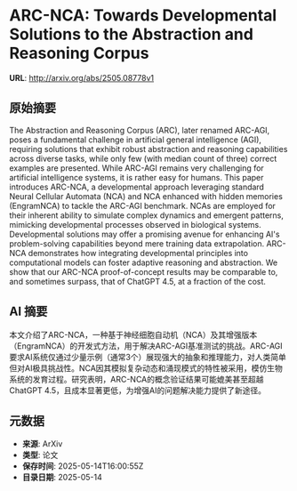 # ARC-NCA: Towards Developmental Solutions to the Abstraction and Reasoning Corpus

**URL**: http://arxiv.org/abs/2505.08778v1

## 原始摘要

The Abstraction and Reasoning Corpus (ARC), later renamed ARC-AGI, poses a
fundamental challenge in artificial general intelligence (AGI), requiring
solutions that exhibit robust abstraction and reasoning capabilities across
diverse tasks, while only few (with median count of three) correct examples are
presented. While ARC-AGI remains very challenging for artificial intelligence
systems, it is rather easy for humans. This paper introduces ARC-NCA, a
developmental approach leveraging standard Neural Cellular Automata (NCA) and
NCA enhanced with hidden memories (EngramNCA) to tackle the ARC-AGI benchmark.
NCAs are employed for their inherent ability to simulate complex dynamics and
emergent patterns, mimicking developmental processes observed in biological
systems. Developmental solutions may offer a promising avenue for enhancing
AI's problem-solving capabilities beyond mere training data extrapolation.
ARC-NCA demonstrates how integrating developmental principles into
computational models can foster adaptive reasoning and abstraction. We show
that our ARC-NCA proof-of-concept results may be comparable to, and sometimes
surpass, that of ChatGPT 4.5, at a fraction of the cost.


## AI 摘要

本文介绍了ARC-NCA，一种基于神经细胞自动机（NCA）及其增强版本（EngramNCA）的开发式方法，用于解决ARC-AGI基准测试的挑战。ARC-AGI要求AI系统仅通过少量示例（通常3个）展现强大的抽象和推理能力，对人类简单但对AI极具挑战性。NCA因其模拟复杂动态和涌现模式的特性被采用，模仿生物系统的发育过程。研究表明，ARC-NCA的概念验证结果可能媲美甚至超越ChatGPT 4.5，且成本显著更低，为增强AI的问题解决能力提供了新途径。

## 元数据

- **来源**: ArXiv
- **类型**: 论文
- **保存时间**: 2025-05-14T16:00:55Z
- **目录日期**: 2025-05-14
